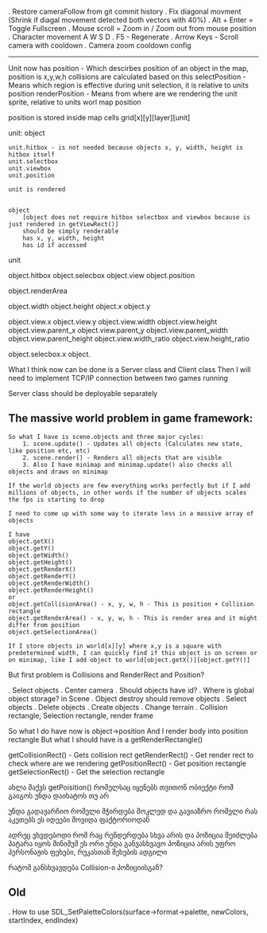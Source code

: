 . Restore cameraFollow from git commit history
. Fix diagonal movment (Shrink if diagal movement detected both vectors with 40%)
. Alt + Enter = Toggle Fullscreen
. Mouse scroll = Zoom in / Zoom out from mouse position
. Character movement A W S D
. F5 - Regenerate
. Arrow Keys - Scroll camera with cooldown
. Camera zoom cooldown config

-------------------------------


Unit now has
position - Which descirbes position of an object in the map, position is x,y,w,h collisions are calculated based on this
selectPosition - Means which region is effective during unit selection, it is relative to units position
renderPosition - Means from where are we rendering the unit sprite, relative to units worl map position

position is stored inside map cells grid[x][y][layer][unit]

unit: object
    
    unit.hitbox - is not needed because objects x, y, width, height is hitbox itself
    unit.selectbox
    unit.viewbox
    unit.position

    unit is rendered


    object 
        [object does not require hitbox selectbox and viewbox because is just rendered in getViewRect()]
        should be simply renderable
        has x, y, width, height
        has id if accessed



unit


object.hitbox
object.selecbox
object.view
object.position

object.renderArea

object.width
object.height
object.x
object.y

object.view.x
object.view.y
object.view.width
object.view.height
object.view.parent_x
object.view.parent_y
object.view.parent_width
object.view.parent_height
object.view.width_ratio
object.view.height_ratio


object.selecbox.x
object.

What I think now can be done is a Server class and Client class
Then I will need to implement TCP/IP connection between two games running

Server class should be deployable separately

The massive world problem in game framework:
--------------------------------------------------------
    So what I have is scene.objects and three major cycles:
        1. scene.update() - Updates all objects (Calculates new state, like position etc, etc)
        2. scene.render() - Renders all objects that are visible
        3. Also I have minimap and minimap.update() also checks all objects and draws on minimap

    If the world objects are few everything works perfectly but if I add millions of objects, in other words if the number of objects scales the fps is starting to drop

    I need to come up with some way to iterate less in a massive array of objects

    I have
    object.getX()
    object.getY()
    object.getWidth()
    object.getHeight()
    object.getRenderX()
    object.getRenderY()
    object.getRenderWidth()
    object.getRenderHeight()
    or
    object.getCollisionArea() - x, y, w, h - This is position + Collision rectangle
    object.getRenderArea() - x, y, w, h - This is render area and it might differ from position
    object.getSelectionArea()

    If I store objects in world[x][y] where x,y is a square with predetermined width, I can quickly find if this object is on screen or on minimap, like I add object to world[object.getX()][object.getY()]

But first problem is Collisions and RenderRect and Position?

. Select objects
. Center camera
. Should objects have id?
. Where is global object storage? in Scene
. Object destroy should remove objects
. Select objects
. Delete objects
. Create objects
. Change terrain
. Collision rectangle, Selection rectangle, render frame

So what I do have now is object->position
And I render body into position rectangle
But what I should have is a getRenderRectangle()

getCollisionRect() - Gets collision rect 
getRenderRect() - Get render rect to check where are we rendering
getPositionRect() - Get position rectangle
getSelectionRect() - Get the selection rectangle


ახლა მაქვს getPoisition()
რომელსაც იყენებს თვითონ ობიექტი რომ გაიგოს უნდა დაიხატოს თუ არ

უნდა გადავარჩიო რომელი მჭირდება მოკლედ და გავიაზრო რომელი რას აკეთებს
ეს იდეები მოვიდა ფაქტორიოდან

ადრეც ვხვდებოდი რომ რაც რენდერდება სხვა არის და პოზიცია შეიძლება პატარა იყოს
მინიმუმ ეს ორი უნდა განვასხვავო
პოზიცია არის უფრო პერსონაჟის ფეხები, რუკასთან შეხების ადგილი

რატომ განსხვავდება Collision-ი პოზიციისგან?

Old
-------------
. How to use SDL_SetPaletteColors(surface->format->palette, newColors, startIndex, endIndex)

